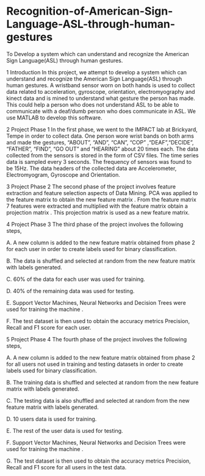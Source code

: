 # Recognition-of-American-Sign-Language-ASL-through-human-gestures
To Develop a system which can understand and recognize the American Sign Language(ASL) through human gestures. 

1 Introduction
In this project, we attempt to develop a system which can understand and recognize the American Sign Language(ASL) through human gestures. A wristband sensor worn on both hands is used to collect data related to acceleration, gyroscope, orientation, electromyography and kinect data and is mined to understand what gesture the person has made. This could help a person who does not understand ASL to be able to communicate with a deaf/dumb person who does communicate in ASL. We use MATLAB to develop this software.


2 Project Phase 1
In the first phase, we went to the IMPACT lab at Brickyard, Tempe in order to collect data. One person wore wrist bands on both arms and made the gestures, “ABOUT”, “AND”, “CAN”, “COP” ,“DEAF”,“DECIDE”, “FATHER”, “FIND”, “GO OUT” and “HEARING” about 20 times each. The data collected from the sensors is stored in the form of CSV files. The time series data is sampled every 3 seconds. The frequency of sensors was found to be 15Hz. The data headers of the collected data are Accelerometer, Electromyogram, Gyroscope and Orientation.


3 Project Phase 2
The second phase of the project involves feature extraction and feature selection aspects of Data Mining. PCA was applied to the feature matrix to obtain the new feature matrix . From the feature matrix 7 features were extracted and multiplied with the feature matrix obtain a projection matrix . This projection matrix is used as a new feature matrix.

4 Project Phase 3
The third phase of the project involves the following steps,

A. A new column is added to the new feature matrix obtained from phase 2 for each user in order to create labels used for binary classification.

B. The data is shuffled and selected at random from the new feature matrix with labels generated.

C. 60% of the data for each user was used for training.

D. 40% of the remaining data was used for testing.

E. Support Vector Machines, Neural Networks and Decision Trees were used for training the machine .

F. The test dataset is then used to obtain the accuracy metrics Precision, Recall and F1 score for each user.

5 Project Phase 4
The fourth phase of the project involves the following steps,

A. A new column is added to the new feature matrix obtained from phase 2 for all users not used in training and testing datasets in order to create labels used for binary classification.

B. The training data is shuffled and selected at random from the new feature matrix with labels generated.

C. The testing data is also shuffled and selected at random from the new feature matrix with labels generated.

D. 10 users data is used for training.

E. The rest of the user data is used for testing.

F. Support Vector Machines, Neural Networks and Decision Trees were used for training the machine .

G. The test dataset is then used to obtain the accuracy metrics Precision, Recall and F1 score for all users in the test data.
